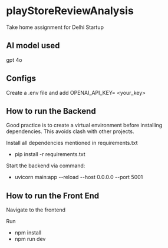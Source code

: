 # playStoreReviewAnalysis
Take home assignment for Delhi Startup

## AI model used
gpt 4o

## Configs

Create a .env file and add OPENAI_API_KEY= <your_key>


## How to run the Backend

Good practice is to create a virtual environment before installing dependencies. This avoids clash with other projects.

Install all dependencies mentioned in requirements.txt
- pip install -r requirements.txt

Start the backend via command:
- uvicorn main:app --reload --host 0.0.0.0 --port 5001

## How to run the Front End

Navigate to the frontend

Run 
- npm install
- npm run dev